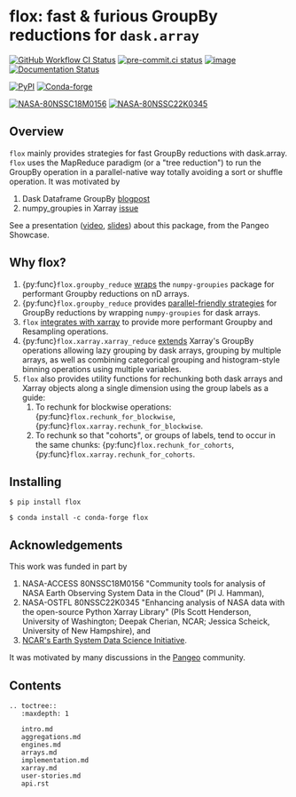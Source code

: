# flox: fast & furious GroupBy reductions for `dask.array`

[![GitHub Workflow CI Status](https://img.shields.io/github/actions/workflow/status/xarray-contrib/flox/ci.yaml?branch=main&logo=github&style=flat)](https://github.com/xarray-contrib/flox/actions)
[![pre-commit.ci status](https://results.pre-commit.ci/badge/github/xarray-contrib/flox/main.svg)](https://results.pre-commit.ci/latest/github/xarray-contrib/flox/main)
[![image](https://img.shields.io/codecov/c/github/xarray-contrib/flox.svg?style=flat)](https://codecov.io/gh/xarray-contrib/flox)
[![Documentation Status](https://readthedocs.org/projects/flox/badge/?version=latest)](https://flox.readthedocs.io/en/latest/?badge=latest)

[![PyPI](https://img.shields.io/pypi/v/flox.svg?style=flat)](https://pypi.org/project/flox/)
[![Conda-forge](https://img.shields.io/conda/vn/conda-forge/flox.svg?style=flat)](https://anaconda.org/conda-forge/flox)

[![NASA-80NSSC18M0156](https://img.shields.io/badge/NASA-80NSSC18M0156-blue)](https://earthdata.nasa.gov/esds/competitive-programs/access/pangeo-ml)
[![NASA-80NSSC22K0345](https://img.shields.io/badge/NASA-80NSSC22K0345-blue)](https://science.nasa.gov/open-science-overview)

## Overview

`flox` mainly provides strategies for fast GroupBy reductions with dask.array. `flox` uses the MapReduce paradigm (or a "tree reduction")
to run the GroupBy operation in a parallel-native way totally avoiding a sort or shuffle operation. It was motivated by

1. Dask Dataframe GroupBy
   [blogpost](https://blog.dask.org/2019/10/08/df-groupby)
1. numpy_groupies in Xarray
   [issue](https://github.com/pydata/xarray/issues/4473)

See a presentation ([video](https://discourse.pangeo.io/t/november-17-2021-flox-fast-furious-groupby-reductions-with-dask-at-pangeo-scale/2016), [slides](https://docs.google.com/presentation/d/1YubKrwu9zPHC_CzVBhvORuQBW-z148BvX3Ne8XcvWsQ/edit?usp=sharing)) about this package, from the Pangeo Showcase.

## Why flox?

1. {py:func}`flox.groupby_reduce` [wraps](engines.md) the `numpy-groupies` package for performant Groupby reductions on nD arrays.
1. {py:func}`flox.groupby_reduce` provides [parallel-friendly strategies](implementation.md) for GroupBy reductions by wrapping `numpy-groupies` for dask arrays.
1. `flox` [integrates with xarray](xarray.md) to provide more performant Groupby and Resampling operations.
1. {py:func}`flox.xarray.xarray_reduce` [extends](xarray.md) Xarray's GroupBy operations allowing lazy grouping by dask arrays, grouping by multiple arrays,
   as well as combining categorical grouping and histogram-style binning operations using multiple variables.
1. `flox` also provides utility functions for rechunking both dask arrays and Xarray objects along a single dimension using the group labels as a guide:
   1. To rechunk for blockwise operations: {py:func}`flox.rechunk_for_blockwise`, {py:func}`flox.xarray.rechunk_for_blockwise`.
   1. To rechunk so that "cohorts", or groups of labels, tend to occur in the same chunks: {py:func}`flox.rechunk_for_cohorts`, {py:func}`flox.xarray.rechunk_for_cohorts`.

## Installing

```shell
$ pip install flox
```

```shell
$ conda install -c conda-forge flox
```

## Acknowledgements

This work was funded in part by

1. NASA-ACCESS 80NSSC18M0156 "Community tools for analysis of NASA Earth Observing System
   Data in the Cloud" (PI J. Hamman),
1. NASA-OSTFL 80NSSC22K0345 "Enhancing analysis of NASA data with the open-source Python Xarray Library" (PIs Scott Henderson, University of Washington;
   Deepak Cherian, NCAR; Jessica Scheick, University of New Hampshire), and
1. [NCAR's Earth System Data Science Initiative](https://ncar.github.io/esds/).

It was motivated by many discussions in the [Pangeo](https://pangeo.io) community.

## Contents

```{eval-rst}
.. toctree::
   :maxdepth: 1

   intro.md
   aggregations.md
   engines.md
   arrays.md
   implementation.md
   xarray.md
   user-stories.md
   api.rst
```

